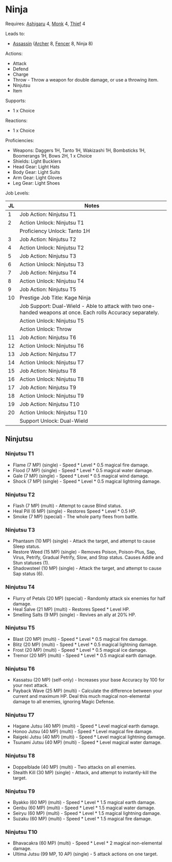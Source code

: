 # Ninja

Requires: [Ashigaru](/Jobs/JobDetails/Ashigaru.md) 4, [Monk](/Jobs/JobDetails/Monk.md) 4, [Thief](/Jobs/JobDetails/Thief.md) 4

Leads to:

- [Assassin](/Jobs/JobDetails/Assassin.md) ([Archer](/Jobs/JobDetails/Archer.md) 8, [Fencer](/Jobs/JobDetails/Fencer.md) 8, Ninja 8)

Actions:

- Attack
- Defend
- Charge
- Throw - Throw a weapon for double damage, or use a throwing item.
- Ninjutsu
- Item

Supports:

- 1 x Choice

Reactions:

- 1 x Choice

Proficiencies:

- Weapons: Daggers 1H, Tanto 1H, Wakizashi 1H, Bombsticks 1H, Boomerangs 1H, Bows 2H, 1 x Choice
- Shields: Light Bucklers
- Head Gear: Light Hats
- Body Gear: Light Suits
- Arm Gear: Light Gloves
- Leg Gear: Light Shoes

Job Levels:

| JL | Notes |
| --- | --- |
| 1 | Job Action: Ninjutsu T1
| 2 | Action Unlock: Ninjutsu T1
|   | Proficiency Unlock: Tanto 1H
| 3 | Job Action: Ninjutsu T2
| 4 | Action Unlock: Ninjutsu T2
| 5 | Job Action: Ninjutsu T3
| 6 | Action Unlock: Ninjutsu T3
| 7 | Job Action: Ninjutsu T4
| 8 | Action Unlock: Ninjutsu T4
| 9 | Job Action: Ninjutsu T5
| 10 | Prestige Job Title: Kage Ninja
|    | Job Support: Dual-Wield - Able to attack with two one-handed weapons at once. Each rolls Accuracy separately.
|    | Action Unlock: Ninjutsu T5
|    | Action Unlock: Throw
| 11 | Job Action: Ninjutsu T6
| 12 | Action Unlock: Ninjutsu T6
| 13 | Job Action: Ninjutsu T7
| 14 | Action Unlock: Ninjutsu T7
| 15 | Job Action: Ninjutsu T8
| 16 | Action Unlock: Ninjutsu T8
| 17 | Job Action: Ninjutsu T9
| 18 | Action Unlock: Ninjutsu T9
| 19 | Job Action: Ninjutsu T10
| 20 | Action Unlock: Ninjutsu T10
|    | Support Unlock: Dual-Wield

## Ninjutsu

### Ninjutsu T1

- Flame (7 MP) (single) - Speed * Level * 0.5 magical fire damage.
- Flood (7 MP) (single) - Speed * Level * 0.5 magical water damage.
- Gale (7 MP) (single) - Speed * Level * 0.5 magical wind damage.
- Shock (7 MP) (single) - Speed * Level * 0.5 magical lightning damage.

### Ninjutsu T2

- Flash (7 MP) (multi) - Attempt to cause Blind status.
- Heal Pill (6 MP) (single) - Restores Speed * Level * 0.5 HP.
- Smoke (7 MP) (special) - The whole party flees from battle.

### Ninjutsu T3

- Phantasm (10 MP) (single) - Attack the target, and attempt to cause Sleep status.
- Restore Weed (15 MP) (single) - Removes Poison, Poison-Plus, Sap, Virus, Petrify, Gradual Petrify, Slow, and Stop status. Causes Addle and Stun statuses (1).
- Shadowsteel (10 MP) (single) - Attack the target, and attempt to cause Sap status (6).

### Ninjutsu T4

- Flurry of Petals (20 MP) (special) - Randomly attack six enemies for half damage.
- Heal Salve (21 MP) (multi) - Restores Speed * Level HP.
- Smelling Salts (9 MP) (single) - Revives an ally at 20% HP.

### Ninjutsu T5

- Blast (20 MP) (multi) - Speed * Level * 0.5 magical fire damage.
- Blitz (20 MP) (multi) - Speed * Level * 0.5 magical lightning damage.
- Frost (20 MP) (multi) - Speed * Level * 0.5 magical ice damage.
- Tremor (20 MP) (multi) - Speed * Level * 0.5 magical earth damage.

### Ninjutsu T6

- Kassatsu (20 MP) (self-only) - Increases your base Accuracy by 100 for your next attack.
- Payback Wave (25 MP) (multi) - Calculate the difference between your current and maximum HP. Deal this much magical non-elemental damage to all enemies, ignoring Magic Defense.

### Ninjutsu T7

- Hagane Jutsu (40 MP) (multi) - Speed * Level magical earth damage.
- Honoo Jutsu (40 MP) (multi) - Speed * Level magical fire damage.
- Raigeki Jutsu (40 MP) (multi) - Speed * Level magical lightning damage.
- Tsunami Jutsu (40 MP) (multi) - Speed * Level magical water damage.

### Ninjutsu T8

- Doppelblade (40 MP) (multi) - Two attacks on all enemies.
- Stealth Kill (30 MP) (single) - Attack, and attempt to instantly-kill the target.

### Ninjutsu T9

- Byakko (60 MP) (multi) - Speed * Level * 1.5 magical earth damage.
- Genbu (60 MP) (multi) - Speed * Level * 1.5 magical water damage.
- Seiryu (60 MP) (multi) - Speed * Level * 1.5 magical lightning damage.
- Suzaku (60 MP) (multi) - Speed * Level * 1.5 magical fire damage.

### Ninjutsu T10

- Bhavacakra (60 MP) (multi) - Speed * Level * 2 magical non-elemental damage.
- Ultima Jutsu (99 MP, 10 AP) (single) - 5 attack actions on one target.
